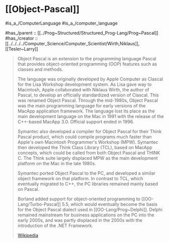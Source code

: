 
# [[Object-Pascal]] 

#is_a_/ComputerLanguage 
#is_a_/computer_language  

#has_/parent :: [[../Prog~Structured/Structured_Prog-Lang/Prog~Pascal]] 
#has_/creator :: [[../../../../Computer_Science/Computer_Scientist/Wirth,Niklaus]], [[Tesler~Larry]]    

> Object Pascal is an extension to the programming language Pascal that provides object-oriented programming (OOP) features such as classes and methods.
>
> The language was originally developed by Apple Computer as Clascal for the Lisa Workshop development system. 
> As Lisa gave way to Macintosh, Apple collaborated with Niklaus Wirth, the author of Pascal, to develop an officially standardized version of Clascal. This was renamed Object Pascal. Through the mid-1980s, Object Pascal was the main programming language for early versions of the MacApp application framework. The language lost its place as the main development language on the Mac in 1991 with the release of the C++-based MacApp 3.0. Official support ended in 1996.
>
> Symantec also developed a compiler for Object Pascal for their Think Pascal product, which could compile programs much faster than Apple's own Macintosh Programmer's Workshop (MPW). Symantec then developed the Think Class Library (TCL), based on MacApp concepts, which could be called from both Object Pascal and THINK C. The Think suite largely displaced MPW as the main development platform on the Mac in the late 1980s.
>
> Symantec ported Object Pascal to the PC, and developed a similar object framework on that platform. In contrast to TCL, which eventually migrated to C++, the PC libraries remained mainly based on Pascal.
>
> Borland added support for object-oriented programming to [[OO-Lang/Turbo-Pascal]] 5.5, which would eventually become the basis for the Object Pascal dialect used in [[OO-Lang/Prog~Delphi]]. Delphi remained mainstream for business applications on the PC into the early 2000s, and was partly displaced in the 2000s with the introduction of the .NET Framework.
>
> [Wikipedia](https://en.wikipedia.org/wiki/Object%20Pascal)


